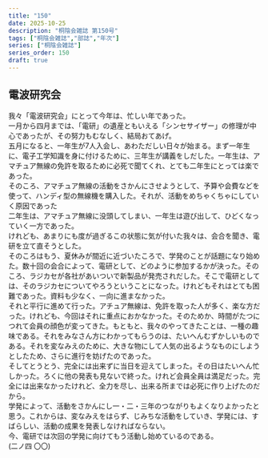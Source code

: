 ```yaml
---
title: "150"
date: 2025-10-25
description: "桐陰会雑誌 第150号"
tags: ["桐陰会雑誌","部誌","年次"]
series: ["桐陰会雑誌"]
series_order: 150
draft: true
---
```

## 電波研究会

我々「電波研究会」にとって今年は、忙しい年であった。  
一月から四月までは、「電研」の遺産ともいえる「シンセサイザー」の修理が中心であったが、その努力もむなしく、結局おてあげ。  
五月になると、一年生が7人入会し、あわただしい日々が始まる。まず一年生に、電子工学知識を身に付けるために、三年生が講義をしだした。一年生は、アマチュア無線の免許を取るために必死で聞てくれ、とても二年生にとっては楽であった。  
そのころ、アマチュア無線の活動をさかんにさせようとして、予算や会費などを使って、ハンディ型の無線機を購入した。それが、活動をめちゃくちゃにしていく原因であった  
二年生は、アマチュア無線に没頭してしまい、一年生は遊び出して、ひどくなっていく一方であった。  
けれども、あまりにも度が過ぎるこの状態に気が付いた我々は、会合を聞き、電研を立て直そうとした。  
そのころはもう、夏休みが間近に近づいたころで、学発のことが話題になり始めた。数十回の会合によって、電研として、どのように参加するかが決った。そのころ、ラジカセが各社があいついで新製品が発売されだした。そこで電研としては、そのラジカセについてやろうということになった。けれどもそれはとても困難であった。資料も少なく、一向に進まなかった。  
それと平行に進めて行った。アチュア無線は、免許を取った人が多く、楽な方だった。けれども、今回はそれに重点におかなかった。そのためか、時間がたつにつれて会員の顔色が変ってきた。もともと、我々のやってきたことは、一種の趣味である。それをみなさん方にわかってもらうのは、たいへんむずかしいものである。それを変なみえのために、大きな物にして人気の出るようなものにしようとしたため、さらに進行を妨げたのであった。  
そしてとうとう、完全には出来ずに当日を迎えてしまった。その日はたいへん忙しかった。ろくに他の発表も見ないで終った。けれど会員全員は満足だった。完全には出来なかったけれど、全力を尽し、出来る所までは必死に作り上げたのだから。  
学発によって、活動をさかんにし一・二・三年のつながりもよくなりよかったと思う。これからは、変なみえをはらず、じみちな活動をしていき、学発には、すばらしい、活動の成果を発表しなければならない。  
今、電研では次回の学発に向けてもう活動し始めているのである。  
(二ノ四 〇〇)

